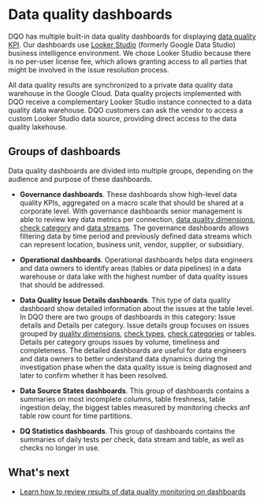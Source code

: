 # Data quality dashboards

DQO has multiple built-in data quality dashboards for displaying [data quality KPI](../data-quality-kpis/data-quality-kpis.md).
Our dashboards use [Looker Studio](https://lookerstudio.google.com/overview) (formerly Google Data Studio) business 
intelligence environment. We chose Looker Studio because there is no per-user license fee, which allows granting access
to all parties that might be involved in the issue resolution process.

All data quality results are synchronized to a private data quality data warehouse in the Google Cloud. 
Data quality projects implemented with DQO receive a complementary Looker Studio instance connected to a data quality 
data warehouse. DQO customers can ask the vendor to access a custom Looker Studio data source, providing direct access 
to the data quality lakehouse.

## Groups of dashboards

Data quality dashboards are divided into multiple groups, depending on the audience and purpose of these dashboards. 

- **Governance dashboards**. These dashboards show high-level data quality KPIs, aggregated on a macro scale that should be shared
at a corporate level. With governance dashboards senior management is able to review key data metrics per connection, 
[data quality dimensions](../data-quality-dimensions/data-quality-dimensions.md), [check category](../checks/#categories-of-checks) 
and [data streams](../data-grouping/data-grouping.md).
The governance dashboards allows filtering data by time period and previously defined data streams which can represent location, 
business unit, vendor, supplier, or subsidiary.

- **Operational dashboards**. Operational dashboards helps data engineers and data owners to identify areas (tables or 
data pipelines) in a data warehouse or data lake with the highest number of data quality issues that should be addressed. 

- **Data Quality Issue Details dashboards**. This type of data quality dashboard show detailed information about the issues at the table level. 
In DQO there are two groups of dashboards in this category: Issue details and Details per category. Issue details group 
focuses on issues grouped by [quality dimensions](../data-quality-dimensions/data-quality-dimensions.md), 
[check types](../checks/#types-of-checks), [check categories](../checks/#categories-of-checks) or tables. Details per 
category groups issues by volume, timeliness and completeness. The detailed dashboards are useful for data engineers and data owners 
to better understand data dynamics during the investigation phase when the data quality issue is being diagnosed and 
later to confirm whether it has been resolved.

- **Data Source States dashboards**. This group of dashboards contains a summaries on most incomplete columns, table 
    freshness, table ingestion delay, the biggest tables measured by monitoring checks anf table row count for time partitions.

- **DQ Statistics dashboards**. This group of dashboards contains the summaries of daily tests per check, data stream and table, as well as checks no longer in use.


## What's next
- [Learn how to review results of data quality monitoring on dashboards](../../working-with-dqo/data-quality-dashboards/data-quality-dashboards.md)

